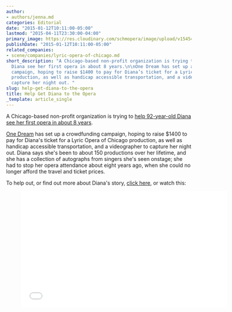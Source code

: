 ```yaml
---
author:
- authors/jenna.md
categories: Editorial
date: "2015-01-12T10:11:00-05:00"
lastmod: "2015-04-11T23:30:00-04:00"
primary_image: https://res.cloudinary.com/schmopera/image/upload/v1545409169/media/webhook-uploads/1428809399618/LyricOperaChicago.jpg.jpg
publishDate: "2015-01-12T10:11:00-05:00"
related_companies:
- scene/companies/lyric-opera-of-chicago.md
short_description: "A Chicago-based non-profit organization is trying to help 92-year-old
  Diana see her first opera in about 8 years.\n\nOne Dream has set up a crowdfunding
  campaign, hoping to raise $1400 to pay for Diana’s ticket for a Lyric Opera of Chicago
  production, as well as handicap accessible transportation, and a videographer to
  capture her night out. "
slug: help-get-diana-to-the-opera
title: Help Get Diana to the Opera
_template: article_single
---
```


<p>A Chicago-based non-profit organization is trying to <a href="https://oneseniordream.org/send-diana-opera/" target="_blank">help 92-year-old Diana see her first opera in about 8 years</a>.</p><p><a href="https://oneseniordream.org/send-diana-opera/" target="_blank">One Dream</a> has set up a crowdfunding campaign, hoping to raise&nbsp;$1400 to pay for Diana's ticket for a Lyric Opera of Chicago production, as well as handicap accessible transportation, and a videographer to capture her night out. Diana says she's been to about 150 productions over her lifetime, and she has a collection of autographs from singers she's seen onstage; she had to stop her opera attendance&nbsp;about eight years ago, when she could no longer afford the travel and ticket prices.</p><p>To help out, or find out more about Diana's story, <a href="https://oneseniordream.org/send-diana-opera/" target="_blank">click here</a>, or&nbsp;watch this:</p><p><figure data-type="video"><iframe src="//www.youtube.com/embed/2OX9OUn_JM0" width="560" height="315" frameborder="0" allowfullscreen="allowfullscreen"></iframe></figure></p>
